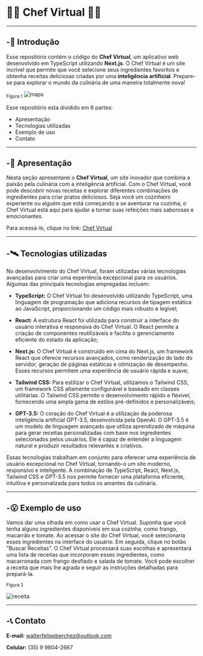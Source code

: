 # :man_cook: Chef Virtual :woman_cook:

---

## -:shallow_pan_of_food: Introdução
Esse repositório contém o código do **Chef Virtual**, um aplicativo web desenvolvido em 
TypeScript utilizando **Next.js**. O Chef Virtual é um site incrível que permite que você selecione seus ingredientes favoritos e obtenha receitas deliciosas criadas por uma **inteligência artificial**. Prepare-se para explorar o mundo da culinária de uma maneira totalmente nova!

<sub>Figura 1</sub>
![maps](https://i.imgur.com/OkqpaqZ.png)

Esse repositório esta dividido em 6 partes:

- Apresentação
- Tecnologias utilizadas
- Exemplo de uso
- Contato

---

## -:stew: Apresentação

Nesta seção apresentarei o **Chef Virtual**, um site inovador que combina a paixão pela culinária com a inteligência artificial. Com o Chef Virtual, você pode descobrir novas receitas e explorar diferentes combinações de ingredientes para criar pratos deliciosos. Seja você um cozinheiro experiente ou alguém que está começando a se aventurar na cozinha, o Chef Virtual está aqui para ajudar a tornar suas refeições mais saborosas e emocionantes.

Para acessá-lo, clique no link: [Chef Virtual](https://chef-virtual.vercel.app/)

---

## -:artificial_satellite:	Tecnologias utilizadas

No desenvolvimento do Chef Virtual, foram utilizadas várias tecnologias avançadas para criar uma experiência excepcional para os usuários. Algumas das principais tecnologias empregadas incluem:

- **TypeScript:** O Chef Virtual foi desenvolvido utilizando TypeScript, uma linguagem de programação que adiciona recursos de tipagem estática ao JavaScript, proporcionando um código mais robusto e legível; 

- **React:** A estrutura React foi utilizada para construir a interface do usuário interativa e responsiva do Chef Virtual. O React permite a criação de componentes reutilizáveis e facilita o gerenciamento eficiente do estado da aplicação; 

- **Next.js:** O Chef Virtual é construído em cima do Next.js, um framework React que oferece recursos avançados, como renderização do lado do servidor, geração de páginas estáticas e otimização de desempenho. Esses recursos permitem uma experiência de usuário rápida e suave;

- **Tailwind CSS:** Para estilizar o Chef Virtual, utilizamos o Tailwind CSS, um framework CSS altamente configurável e baseado em classes utilitárias. O Tailwind CSS permite o desenvolvimento rápido e flexível, fornecendo uma ampla gama de estilos pré-definidos e personalizáveis;

- **GPT-3.5:** O coração do Chef Virtual é a utilização da poderosa inteligência artificial GPT-3.5, desenvolvida pela OpenAI. O GPT-3.5 é um modelo de linguagem avançado que utiliza aprendizado de máquina para gerar receitas personalizadas com base nos ingredientes selecionados pelos usuários. Ele é capaz de entender a linguagem natural e produzir resultados relevantes e criativos.

Essas tecnologias trabalham em conjunto para oferecer uma experiência de usuário excepcional no Chef Virtual, tornando-o um site moderno, responsivo e inteligente. A combinação de TypeScript, React, Next.js, Tailwind CSS e GPT-3.5 nos permite fornecer uma plataforma eficiente, intuitiva e personalizada para todos os amantes da culinária.

---

## -:open_mouth: Exemplo de uso
Vamos dar uma olhada em como usar o Chef Virtual. Suponha que você tenha alguns ingredientes disponíveis em sua cozinha, como frango, macarrão e tomate. Ao acessar o site do Chef Virtual, você selecionaria esses ingredientes na interface do usuário. Em seguida, clique no botão "Buscar Receitas". O Chef Virtual processará suas escolhas e apresentará uma lista de receitas que incorporam esses ingredientes, como macarronada com frango desfiado e salada de tomate. Você pode escolher a receita que mais lhe agrada e seguir as instruções detalhadas para prepará-la.

<sub>Figura 2</sub>

![receita](https://i.imgur.com/la7blSu.png)

---

## -:telephone_receiver: Contato

**E-mail:** walterfelipeberchez@outlook.com

**Celular:** (35) 9 9804-2667






